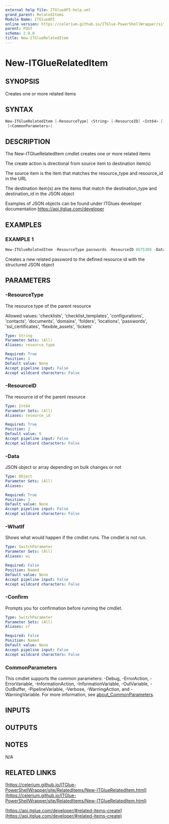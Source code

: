 ```yaml
---
external help file: ITGlueAPI-help.xml
grand_parent: RelatedItems
Module Name: ITGlueAPI
online version: https://celerium.github.io/ITGlue-PowerShellWrapper/site/RelatedItems/New-ITGlueRelatedItem.html
parent: POST
schema: 2.0.0
title: New-ITGlueRelatedItem
---
```


# New-ITGlueRelatedItem

## SYNOPSIS
Creates one or more related items

## SYNTAX

```powershell
New-ITGlueRelatedItem [-ResourceType] <String> [-ResourceID] <Int64> [-Data] <Object> [-WhatIf] [-Confirm]
 [<CommonParameters>]
```

## DESCRIPTION
The New-ITGlueRelatedItem cmdlet creates one or more related items

The create action is directional from source item to destination item(s)

The source item is the item that matches the resource_type and resource_id in the URL

The destination item(s) are the items that match the destination_type
and destination_id in the JSON object

Examples of JSON objects can be found under ITGlues developer documentation
    https://api.itglue.com/developer

## EXAMPLES

### EXAMPLE 1
```powershell
New-ITGlueRelatedItem -ResourceType passwords -ResourceID 8675309 -Data $JsonObject
```

Creates a new related password to the defined resource id with the structured
JSON object

## PARAMETERS

### -ResourceType
The resource type of the parent resource

Allowed values:
'checklists', 'checklist_templates', 'configurations', 'contacts',
'documents', 'domains', 'folders', 'locations', 'passwords', 'ssl_certificates',
'flexible_assets', 'tickets'

```yaml
Type: String
Parameter Sets: (All)
Aliases: resource_type

Required: True
Position: 1
Default value: None
Accept pipeline input: False
Accept wildcard characters: False
```

### -ResourceID
The resource id of the parent resource

```yaml
Type: Int64
Parameter Sets: (All)
Aliases: resource_id

Required: True
Position: 2
Default value: 0
Accept pipeline input: False
Accept wildcard characters: False
```

### -Data
JSON object or array depending on bulk changes or not

```yaml
Type: Object
Parameter Sets: (All)
Aliases:

Required: True
Position: 3
Default value: None
Accept pipeline input: False
Accept wildcard characters: False
```

### -WhatIf
Shows what would happen if the cmdlet runs.
The cmdlet is not run.

```yaml
Type: SwitchParameter
Parameter Sets: (All)
Aliases: wi

Required: False
Position: Named
Default value: None
Accept pipeline input: False
Accept wildcard characters: False
```

### -Confirm
Prompts you for confirmation before running the cmdlet.

```yaml
Type: SwitchParameter
Parameter Sets: (All)
Aliases: cf

Required: False
Position: Named
Default value: None
Accept pipeline input: False
Accept wildcard characters: False
```

### CommonParameters
This cmdlet supports the common parameters: -Debug, -ErrorAction, -ErrorVariable, -InformationAction, -InformationVariable, -OutVariable, -OutBuffer, -PipelineVariable, -Verbose, -WarningAction, and -WarningVariable. For more information, see [about_CommonParameters](http://go.microsoft.com/fwlink/?LinkID=113216).

## INPUTS

## OUTPUTS

## NOTES
N/A

## RELATED LINKS

[https://celerium.github.io/ITGlue-PowerShellWrapper/site/RelatedItems/New-ITGlueRelatedItem.html](https://celerium.github.io/ITGlue-PowerShellWrapper/site/RelatedItems/New-ITGlueRelatedItem.html)

[https://api.itglue.com/developer/#related-items-create](https://api.itglue.com/developer/#related-items-create)

